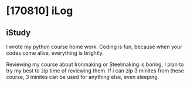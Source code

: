 # [170810] iLog

## iStudy

I wrote my python course home work. Coding is fun, because when your codes come alive, everything is brightly.

Reviewing my course about Ironmaking or Steelmaking is boring, I plan to try my best to zip time of reviewing them. If i can zip 3 minites from these course, 3 minites can be used for anything else, even sleeping.

## 
